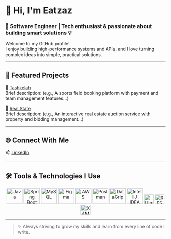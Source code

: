 # 👋 Hi, I'm Eatzaz  
### 🧠 Software Engineer | Tech enthusiast & passionate about building smart solutions 💡

Welcome to my GitHub profile!  
I enjoy building high-performance systems and APIs, and I love turning complex ideas into simple, practical solutions.

---

## 📌 Featured Projects

🔗 [Tashkelah]([your_first_project_link](https://github.com/Eatzaz/Tashkelah.git))  
Brief description: (e.g., A sports field booking platform with payment and team management features...)

🔗 [Real State]([your_second_project_link](https://github.com/Eatzaz/capstone3.git))  
Brief description: (e.g., An interactive real estate auction service with property and bidding management...)

---

## 🌐 Connect With Me

📫 [LinkedIn]([your_linkedin_link_here](https://www.linkedin.com/in/eatzaz-aldosri-86613b275?utm_source=share&utm_campaign=share_via&utm_content=profile&utm_medium=ios_app))

---
## 🛠️ Tools & Technologies I Use

<p align="center">
  <img src="https://cdn.jsdelivr.net/gh/devicons/devicon/icons/java/java-original.svg" alt="Java" width="50" height="50"/>
  <img src="https://cdn.jsdelivr.net/gh/devicons/devicon/icons/spring/spring-original.svg" alt="Spring Boot" width="50" height="50"/>
  <img src="https://cdn.jsdelivr.net/gh/devicons/devicon/icons/mysql/mysql-original.svg" alt="MySQL" width="50" height="50"/>
  <img src="https://cdn.jsdelivr.net/gh/devicons/devicon/icons/figma/figma-original.svg" alt="Figma" width="50" height="50"/>
  <img src="https://cdn.jsdelivr.net/gh/devicons/devicon/icons/amazonwebservices/amazonwebservices-original.svg" alt="AWS" width="50" height="50"/>
  <img src="https://cdn.jsdelivr.net/gh/devicons/devicon/icons/postman/postman-original.svg" alt="Postman" width="50" height="50"/>
  <img src="https://cdn.jsdelivr.net/gh/devicons/devicon/icons/datagrip/datagrip-original.svg" alt="DataGrip" width="50" height="50"/>
  <img src="https://cdn.jsdelivr.net/gh/devicons/devicon/icons/intellij/intellij-original.svg" alt="IntelliJ IDEA" width="50" height="50"/>
  <img src="https://img.shields.io/badge/ultramsg-API-blue?style=for-the-badge" alt="UltraMsg API" height="30"/>
  <img src="https://img.shields.io/badge/RESTful-API-important?style=for-the-badge" alt="RESTful API" height="30"/>
  <img src="https://img.shields.io/badge/XAMPP-FA7A3D?style=for-the-badge&logo=xampp&logoColor=white" alt="XAMPP" height="30"/>


</p>

---
> ✨ Always striving to grow my skills and learn from every line of code I write.
